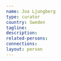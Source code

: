 ```yaml
---
name: Joa Ljungberg
type: curator
country: Sweden
tagline:
description:
related-persons:
connections:
layout: person
---
```

